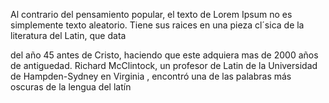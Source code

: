 Al contrario del pensamiento popular, el texto de Lorem 
Ipsum no es simplemente texto aleatorio. Tiene sus raices en una pieza cl´sica de la literatura del Latin, que data 

del año 45 antes de Cristo, haciendo que este adquiera mas de 2000 años de antiguedad. Richard McClintock, un profesor
 de Latin de la Universidad de Hampden-Sydney en Virginia
 , encontró una de las palabras más oscuras de la lengua del latín
 